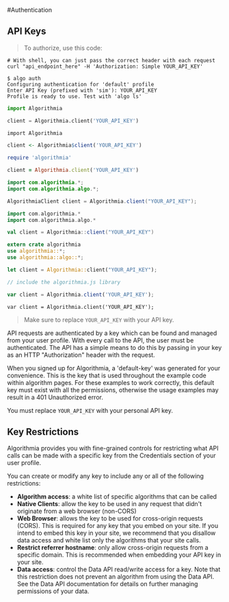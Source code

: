 #Authentication

## API Keys

> To authorize, use this code:

```shell
# With shell, you can just pass the correct header with each request
curl "api_endpoint_here" -H 'Authorization: Simple YOUR_API_KEY'
```
```cli
$ algo auth
Configuring authentication for 'default' profile
Enter API Key (prefixed with 'sim'): YOUR_API_KEY
Profile is ready to use. Test with 'algo ls'
```

```python
import Algorithmia

client = Algorithmia.client('YOUR_API_KEY')
```

```r
import Algorithmia

client <- Algorithmia$client('YOUR_API_KEY')
```

```ruby
require 'algorithmia'

client = Algorithmia.client('YOUR_API_KEY')
```


```java
import com.algorithmia.*;
import com.algorithmia.algo.*;

AlgorithmiaClient client = Algorithmia.client("YOUR_API_KEY");
```

```scala
import com.algorithmia.*
import com.algorithmia.algo.*

val client = Algorithmia::client("YOUR_API_KEY")
```

```rust
extern crate algorithmia
use algorithmia::*;
use algorithmia::algo::*;

let client = Algorithmia::client("YOUR_API_KEY");
```

```javascript
// include the algorithmia.js library

var client = Algorithmia.client('YOUR_API_KEY');
```

```nodejs
var client = Algorithmia.client('YOUR_API_KEY');
```


> Make sure to replace `YOUR_API_KEY` with your API key.

API requests are authenticated by a key which can be found and managed from your user profile.
With every call to the API, the user must be authenticated. The API has a simple means to do this by passing in your key as an HTTP "Authorization" header with the request.

When you signed up for Algorithmia, a 'default-key' was generated for your convenience. This is the key that is used throughout the example code within algorithm pages. For these examples to work correctly, this default key must exist with all the permissions, otherwise the usage examples may result in a 401 Unauthorized error.

<aside class="notice">
You must replace <code>YOUR_API_KEY</code> with your personal API key.
</aside>

## Key Restrictions

Algorithmia provides you with fine-grained controls for restricting what API calls can be made with a specific key from the Credentials section of your user profile.

You can create or modify any key to include any or all of the following restrictions:

- __Algorithm access__: a white list of specific algorithms that can be called
- __Native Clients__: allow the key to be used in any request that didn't originate from a web browser (non-CORS)
- __Web Browser__: allows the key to be used for cross-origin requests (CORS). This is required for any key that you embed on your site. If you intend to embed this key in your site, we recommend that you disallow data access and white list only the algorithms that your site calls.
- __Restrict referrer hostname__: only allow cross-origin requests from a specific domain. This is recommended when embedding your API key in your site.
- __Data access__: control the Data API read/write access for a key. Note that this restriction does not prevent an algorithm from using the Data API. See the Data API documentation for details on further managing permissions of your data.








